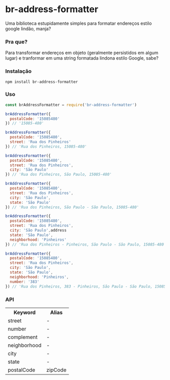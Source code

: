 # br-address-formatter

Uma biblioteca estupidamente simples para formatar endereços estilo google lindão, manja?

### Pra que?

Para transformar endereços em objeto (geralmente persistidos em algum lugar) e tranformar em uma string formatada lindona estilo Google, sabe?

### Instalação

```shell
npm install br-address-formatter
```

### Uso

```javascript
const brAddressFormatter = require('br-address-formatter')

brAddressFormatter({
  postalCode: '15085480'
}) // '15085-480'

brAddressFormatter({
  postalCode: '15085480',
  street: 'Rua dos Pinheiros'
}) // 'Rua dos Pinheiros, 15085-480'

brAddressFormatter({
  postalCode: '15085480',
  street: 'Rua dos Pinheiros',
  city: 'São Paulo'
}) // 'Rua dos Pinheiros, São Paulo, 15085-480'

brAddressFormatter({
  postalCode: '15085480',
  street: 'Rua dos Pinheiros',
  city: 'São Paulo',
  state: 'São Paulo'
}) // 'Rua dos Pinheiros, São Paulo - São Paulo, 15085-480'

brAddressFormatter({
  postalCode: '15085480',
  street: 'Rua dos Pinheiros',
  city: 'São Paulo',address
  state: 'São Paulo',
  neighborhood: 'Pinheiros'
}) // 'Rua dos Pinheiros - Pinheiros, São Paulo - São Paulo, 15085-480'

brAddressFormatter({
  postalCode: '15085480',
  street: 'Rua dos Pinheiros',
  city: 'São Paulo',
  state: 'São Paulo',
  neighborhood: 'Pinheiros',
  number: '383'
}) // 'Rua dos Pinheiros, 383 - Pinheiros, São Paulo - São Paulo, 15085-480'

```

### API

<table>
  <tr>
    <th>Keyword</th>
    <th>Alias</th>
  </tr>
  <tr>
    <td>street</td>
    <td>-</td>
  </tr>
  <tr>
    <td>number</td>
    <td>-</td>
  </tr>
  <tr>
    <td>complement</td>
    <td>-</td>
  </tr>
  <tr>
    <td>neighborhood</td>
    <td>-</td>
  </tr>
  <tr>
    <td>city</td>
    <td>-</td>
  </tr>
  <tr>
    <td>state</td>
    <td>-</td>
  </tr>
  <tr>
    <td>postalCode</td>
    <td>zipCode</td>
  </tr>
</table>